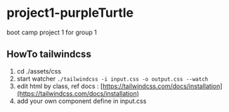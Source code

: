 # project1-purpleTurtle
boot camp project 1 for group 1

## HowTo tailwindcss
1. cd ./assets/css
2. start watcher `./tailwindcss -i input.css -o output.css --watch`
3. edit html by class, ref docs : [https://tailwindcss.com/docs/installation](https://tailwindcss.com/docs/installation)
4. add your own component define in input.css